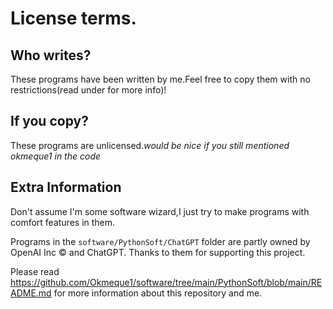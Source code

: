 # License terms.

## Who writes?

These programs have been written by me.Feel free to copy them with no restrictions(read under for more info)!

## If you copy?

These programs are unlicensed.*would be nice if you still mentioned okmeque1 in the code*

## Extra Information


Don't assume I'm some software wizard,I just try to make programs with comfort features in them.

Programs in the `software/PythonSoft/ChatGPT` folder are partly owned by OpenAI Inc © and ChatGPT. Thanks to them for supporting this project.


Please read https://github.com/Okmeque1/software/tree/main/PythonSoft/blob/main/README.md for more information about this repository and me.
